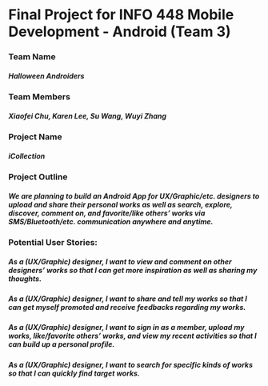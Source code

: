 # Final Project for INFO 448 Mobile Development - Android (Team 3)
### Team Name
##### Halloween Androiders
### Team Members
##### Xiaofei Chu, Karen Lee, Su Wang, Wuyi Zhang
### Project Name
##### iCollection
### Project Outline
##### We are planning to build an Android App for UX/Graphic/etc. designers to upload and share their personal works as well as search, explore, discover, comment on, and favorite/like others’ works via SMS/Bluetooth/etc. communication anywhere and anytime.
### Potential User Stories:
##### As a (UX/Graphic) designer, I want to view and comment on other designers’ works so that I can get more inspiration as well as sharing my thoughts.
##### As a (UX/Graphic) designer, I want to share and tell my works so that I can get myself promoted and receive feedbacks regarding my works.
##### As a (UX/Graphic) designer, I want to sign in as a member, upload my works, like/favorite others’ works, and view my recent activities so that I can build up a personal profile.
##### As a (UX/Graphic) designer, I want to search for specific kinds of works so that I can quickly find target works.
